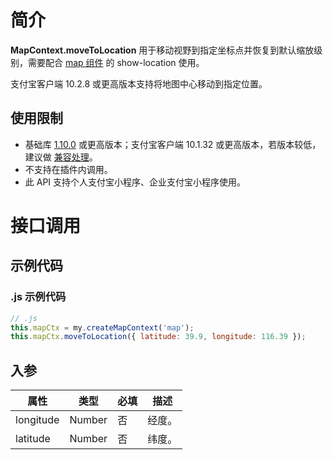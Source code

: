 # 简介

**MapContext.moveToLocation** 用于移动视野到指定坐标点并恢复到默认缩放级别，需要配合 [map 组件](/mini/component/map) 的 show-location 使用。

支付宝客户端 10.2.8 或更高版本支持将地图中心移动到指定位置。

## 使用限制

- 基础库 [1.10.0](https://opendocs.alipay.com/mini/framework/lib) 或更高版本；支付宝客户端 10.1.32 或更高版本，若版本较低，建议做 [兼容处理](https://opendocs.alipay.com/mini/framework/compatibility)。
- 不支持在插件内调用。
- 此 API 支持个人支付宝小程序、企业支付宝小程序使用。

# 接口调用

## 示例代码

### .js 示例代码

```javascript
// .js
this.mapCtx = my.createMapContext('map');
this.mapCtx.moveToLocation({ latitude: 39.9, longitude: 116.39 });
```

## 入参

| **属性**  | **类型** | **必填** | **描述** |
| --------- | -------- | -------- | -------- |
| longitude | Number   | 否       | 经度。   |
| latitude  | Number   | 否       | 纬度。   |
